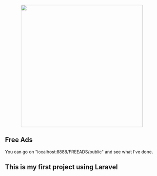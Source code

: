<p align="center"><a href="https://laravel.com" target="_blank"><img src="https://raw.githubusercontent.com/laravel/art/master/logo-lockup/5%20SVG/2%20CMYK/1%20Full%20Color/laravel-logolockup-cmyk-red.svg" width="400"></a></p>


## Free Ads 

You can go on "localhost:8888/FREEADS/public" and see what I've done.



## This is my first project using Laravel
